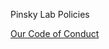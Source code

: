 Pinsky Lab Policies

[Our Code of Conduct](https://docs.google.com/document/d/e/2PACX-1vSBKYZVmIAtyDjc7QiEbggeiVJmUmFw3P8Tf0HAB_VZuYMSzAQAR3CphP2bfrHWohW2oCDkDPFM7_oD/pub)
